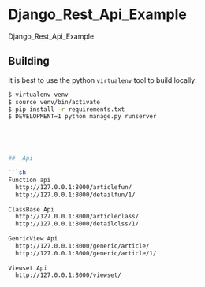 # Django_Rest_Api_Example
Django_Rest_Api_Example


## Building

It is best to use the python `virtualenv` tool to build locally:

```sh
$ virtualenv venv
$ source venv/bin/activate
$ pip install -r requirements.txt
$ DEVELOPMENT=1 python manage.py runserver





##  Api

```sh
Function api 
  http://127.0.0.1:8000/articlefun/
  http://127.0.0.1:8000/detailfun/1/
  
ClassBase Api
  http://127.0.0.1:8000/articleclass/
  http://127.0.0.1:8000/detailclss/1/
  
GenricView Api 
  http://127.0.0.1:8000/generic/article/
  http://127.0.0.1:8000/generic/article/1/
  
Viewset Api
  http://127.0.0.1:8000/viewset/
  
  

  
  

